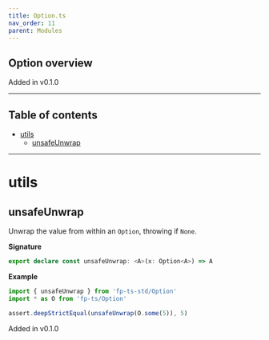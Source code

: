 ```yaml
---
title: Option.ts
nav_order: 11
parent: Modules
---
```


## Option overview

Added in v0.1.0

---

<h2 class="text-delta">Table of contents</h2>

- [utils](#utils)
  - [unsafeUnwrap](#unsafeunwrap)

---

# utils

## unsafeUnwrap

Unwrap the value from within an `Option`, throwing if `None`.

**Signature**

```ts
export declare const unsafeUnwrap: <A>(x: Option<A>) => A
```

**Example**

```ts
import { unsafeUnwrap } from 'fp-ts-std/Option'
import * as O from 'fp-ts/Option'

assert.deepStrictEqual(unsafeUnwrap(O.some(5)), 5)
```

Added in v0.1.0
